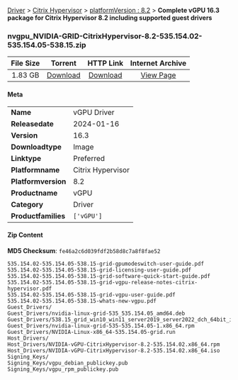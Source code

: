 
[Driver](/README.md)  >  [Citrix Hypervisor](/index/Driver/Citrix_Hypervisor.md)  >  [platformVersion : 8.2](/index/Driver/Citrix_Hypervisor/8.2.md)  >  **Complete vGPU 16.3 package for Citrix Hypervisor 8.2 including supported guest drivers**


### nvgpu_NVIDIA-GRID-CitrixHypervisor-8.2-535.154.02-535.154.05-538.15.zip

| **File Size** | **Torrent**  | **HTTP Link** | **Internet Archive** |
|:-------------:|:------------:|:-------------:|:--------------------:|
| 1.83 GB |  [Download](https://archive.org/download/nvgpu_NVIDIA-GRID-CitrixHypervisor-8.2-535.154.02-535.154.05-538.15.zip/nvgpu_NVIDIA-GRID-CitrixHypervisor-8.2-535.154.02-535.154.05-538.15.zip_archive.torrent)       | [Download](https://archive.org/compress/nvgpu_NVIDIA-GRID-CitrixHypervisor-8.2-535.154.02-535.154.05-538.15.zip) | [View Page](https://archive.org/details/nvgpu_NVIDIA-GRID-CitrixHypervisor-8.2-535.154.02-535.154.05-538.15.zip)       |

#### Meta

<table>
<tr><td><strong>Name</strong></td><td>vGPU Driver</td></tr>
<tr><td><strong>Releasedate</strong></td><td>2024-01-16</td></tr>
<tr><td><strong>Version</strong></td><td>16.3</td></tr>
<tr><td><strong>Downloadtype</strong></td><td>Image</td></tr>
<tr><td><strong>Linktype</strong></td><td>Preferred</td></tr>
<tr><td><strong>Platformname</strong></td><td>Citrix Hypervisor</td></tr>
<tr><td><strong>Platformversion</strong></td><td>8.2</td></tr>
<tr><td><strong>Productname</strong></td><td>vGPU</td></tr>
<tr><td><strong>Category</strong></td><td>Driver</td></tr>
<tr><td><strong>Productfamilies</strong></td><td><code>['vGPU']</code></td></tr>
</table>

#### Zip Content

**MD5 Checksum**: `fe46a2c6d039fdf2b58d8c7a8f8fae52`

```text
535.154.02-535.154.05-538.15-grid-gpumodeswitch-user-guide.pdf
535.154.02-535.154.05-538.15-grid-licensing-user-guide.pdf
535.154.02-535.154.05-538.15-grid-software-quick-start-guide.pdf
535.154.02-535.154.05-538.15-grid-vgpu-release-notes-citrix-hypervisor.pdf
535.154.02-535.154.05-538.15-grid-vgpu-user-guide.pdf
535.154.02-535.154.05-538.15-whats-new-vgpu.pdf
Guest_Drivers/
Guest_Drivers/nvidia-linux-grid-535_535.154.05_amd64.deb
Guest_Drivers/538.15_grid_win10_win11_server2019_server2022_dch_64bit_international.exe
Guest_Drivers/nvidia-linux-grid-535-535.154.05-1.x86_64.rpm
Guest_Drivers/NVIDIA-Linux-x86_64-535.154.05-grid.run
Host_Drivers/
Host_Drivers/NVIDIA-vGPU-CitrixHypervisor-8.2-535.154.02.x86_64.rpm
Host_Drivers/NVIDIA-vGPU-CitrixHypervisor-8.2-535.154.02.x86_64.iso
Signing_Keys/
Signing_Keys/vgpu_debian_publickey.pub
Signing_Keys/vgpu_rpm_publickey.pub
```